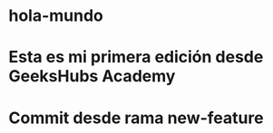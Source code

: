 # hola-mundo

# Esta es mi primera edición desde GeeksHubs Academy

# Commit desde rama new-feature
